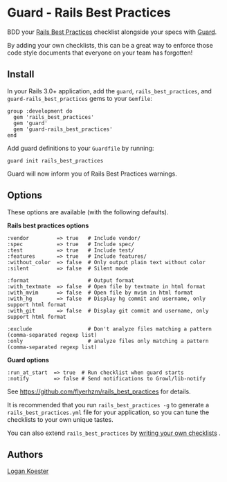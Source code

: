 # Guard - Rails Best Practices

BDD your [Rails Best Practices](http://rails-bestpractices.com/) checklist alongside your specs with [Guard](https://github.com/guard/guard).

By adding your own checklists, this can be a great way to enforce those code style documents that everyone on your team has forgotten!

## Install

In your Rails 3.0+ application, add the `guard`, `rails_best_practices`, and `guard-rails_best_practices` gems to your `Gemfile`:

    group :development do
      gem 'rails_best_practices'
      gem 'guard'
      gem 'guard-rails_best_practices'
    end

Add guard definitions to your `Guardfile` by running:

    guard init rails_best_practices

Guard will now inform you of Rails Best Practices warnings.

## Options

These options are available (with the following defaults).

**Rails best practices options**

    :vendor         => true   # Include vendor/
    :spec           => true   # Include spec/
    :test           => true   # Include test/
    :features       => true   # Include features/
    :without_color  => false  # Only output plain text without color
    :silent         => false  # Silent mode

    :format                   # Output format
    :with_textmate  => false  # Open file by textmate in html format
    :with_mvim      => false  # Open file by mvim in html format
    :with_hg        => false  # Display hg commit and username, only support html format
    :with_git       => false  # Display git commit and username, only support html format

    :exclude                  # Don't analyze files matching a pattern (comma-separated regexp list)
    :only                     # analyze files only matching a pattern (comma-separated regexp list)

**Guard options**

    :run_at_start  => true  # Run checklist when guard starts
    :notify        => false # Send notifications to Growl/lib-notify

See https://github.com/flyerhzm/rails_best_practices for details.

It is recommended that you run `rails_best_practices -g` to generate a `rails_best_practices.yml` file for your application,
so you can tune the checklists to your own unique tastes.

You can also extend `rails_best_practices` by [writing your own checklists](https://github.com/flyerhzm/rails_best_practices/wiki/How-to-write-your-own-check-list) .

## Authors

[Logan Koester](http://github.com/logankoester)
